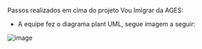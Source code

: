 Passos realizados em cima do projeto Vou Imigrar da AGES:

- A equipe fez o diagrama plant UML, segue imagem a seguir:

![image](https://user-images.githubusercontent.com/107002324/223877471-b4ff4990-49cd-4365-95b2-95a49e4a162e.png)

